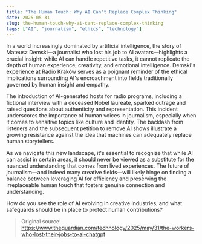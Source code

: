 ```yaml
---
title: "The Human Touch: Why AI Can't Replace Complex Thinking"
date: 2025-05-31
slug: the-human-touch-why-ai-cant-replace-complex-thinking
tags: ["AI", "journalism", "ethics", "technology"]
---
```


In a world increasingly dominated by artificial intelligence, the story of Mateusz Demski—a journalist who lost his job to AI avatars—highlights a crucial insight: while AI can handle repetitive tasks, it cannot replicate the depth of human experience, creativity, and emotional intelligence. Demski's experience at Radio Kraków serves as a poignant reminder of the ethical implications surrounding AI's encroachment into fields traditionally governed by human insight and empathy.

The introduction of AI-generated hosts for radio programs, including a fictional interview with a deceased Nobel laureate, sparked outrage and raised questions about authenticity and representation. This incident underscores the importance of human voices in journalism, especially when it comes to sensitive topics like culture and identity. The backlash from listeners and the subsequent petition to remove AI shows illustrate a growing resistance against the idea that machines can adequately replace human storytellers.

As we navigate this new landscape, it's essential to recognize that while AI can assist in certain areas, it should never be viewed as a substitute for the nuanced understanding that comes from lived experiences. The future of journalism—and indeed many creative fields—will likely hinge on finding a balance between leveraging AI for efficiency and preserving the irreplaceable human touch that fosters genuine connection and understanding.

How do you see the role of AI evolving in creative industries, and what safeguards should be in place to protect human contributions?

> Original source: https://www.theguardian.com/technology/2025/may/31/the-workers-who-lost-their-jobs-to-ai-chatgpt